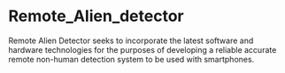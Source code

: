 # Remote_Alien_detector
Remote Alien Detector seeks to incorporate the latest software and hardware technologies for the purposes of developing a reliable accurate remote non-human detection system to be used with smartphones. 
